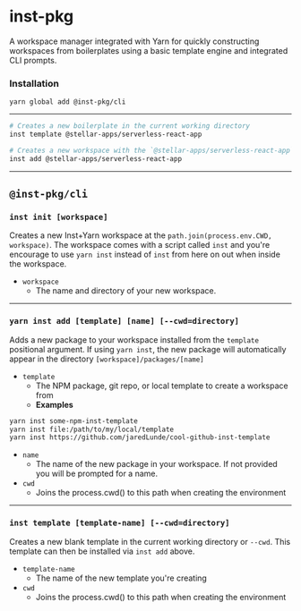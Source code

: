 # inst-pkg
A workspace manager integrated with Yarn for quickly constructing workspaces from boilerplates
using a basic template engine and integrated CLI prompts.

### Installation
`yarn global add @inst-pkg/cli`

--------------------------------------------------------------------------------
```bash
# Creates a new boilerplate in the current working directory
inst template @stellar-apps/serverless-react-app

# Creates a new workspace with the `@stellar-apps/serverless-react-app` boilerplate
inst add @stellar-apps/serverless-react-app
```
--------------------------------------------------------------------------------

## `@inst-pkg/cli`
### `inst init [workspace]`
Creates a new Inst+Yarn workspace at the `path.join(process.env.CWD, workspace)`. The
workspace comes with a script called `inst` and you're encourage to use `yarn inst` 
instead of `inst` from here on out when inside the workspace.
- `workspace`
    - The name and directory of your new workspace.

----

### `yarn inst add [template] [name] [--cwd=directory]`
Adds a new package to your workspace installed from the `template` positional argument. 
If using `yarn inst`, the new package will automatically appear in the directory 
`[workspace]/packages/[name]`

- `template`
    - The NPM package, git repo, or local template to create a workspace from
    - **Examples**
```bash
yarn inst some-npm-inst-template
yarn inst file:/path/to/my/local/template
yarn inst https://github.com/jaredLunde/cool-github-inst-template
```
- `name`
    - The name of the new package in your workspace. If not provided you will be prompted 
      for a name.
- `cwd`
    - Joins the process.cwd() to this path when creating the environment
    
----

### `inst template [template-name] [--cwd=directory]`
Creates a new blank template in the current working directory or `--cwd`. This template
can then be installed via `inst add` above.

- `template-name`
    - The name of the new template you're creating
- `cwd`
    - Joins the process.cwd() to this path when creating the environment
    